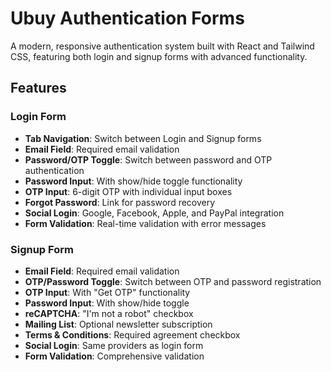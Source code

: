 # Ubuy Authentication Forms

A modern, responsive authentication system built with React and Tailwind CSS, featuring both login and signup forms with advanced functionality.

## Features

### Login Form
- **Tab Navigation**: Switch between Login and Signup forms
- **Email Field**: Required email validation
- **Password/OTP Toggle**: Switch between password and OTP authentication
- **Password Input**: With show/hide toggle functionality
- **OTP Input**: 6-digit OTP with individual input boxes
- **Forgot Password**: Link for password recovery
- **Social Login**: Google, Facebook, Apple, and PayPal integration
- **Form Validation**: Real-time validation with error messages

### Signup Form
- **Email Field**: Required email validation
- **OTP/Password Toggle**: Switch between OTP and password registration
- **OTP Input**: With "Get OTP" functionality
- **Password Input**: With show/hide toggle
- **reCAPTCHA**: "I'm not a robot" checkbox
- **Mailing List**: Optional newsletter subscription
- **Terms & Conditions**: Required agreement checkbox
- **Social Login**: Same providers as login form
- **Form Validation**: Comprehensive validation


